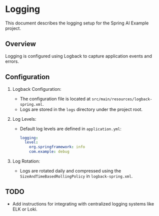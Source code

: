 # Logging

This document describes the logging setup for the Spring AI Example project.

## Overview

Logging is configured using Logback to capture application events and errors.

## Configuration

1. Logback Configuration:

   - The configuration file is located at `src/main/resources/logback-spring.xml`.
   - Logs are stored in the `logs` directory under the project root.

2. Log Levels:

   - Default log levels are defined in `application.yml`:
     ```yaml
     logging:
       level:
         org.springframework: info
         com.example: debug
     ```

3. Log Rotation:
   - Logs are rotated daily and compressed using the `SizeAndTimeBasedRollingPolicy` in `logback-spring.xml`.

## TODO

- Add instructions for integrating with centralized logging systems like ELK or Loki.
